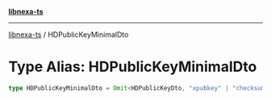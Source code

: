 [**libnexa-ts**](../index.md)

***

[libnexa-ts](../index.md) / HDPublicKeyMinimalDto

# Type Alias: HDPublicKeyMinimalDto

```ts
type HDPublicKeyMinimalDto = Omit<HDPublicKeyDto, "xpubkey" | "checksum" | "fingerPrint">;
```
